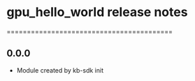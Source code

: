 # gpu_hello_world release notes
=========================================

0.0.0
-----
* Module created by kb-sdk init
